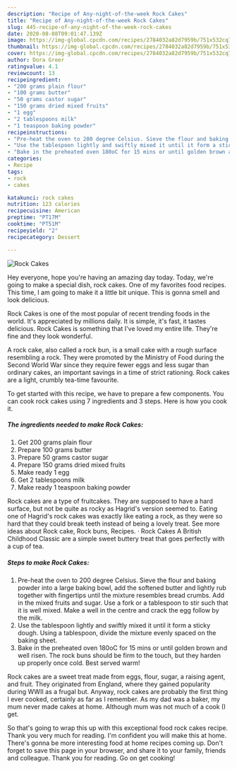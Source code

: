 ```yaml
---
description: "Recipe of Any-night-of-the-week Rock Cakes"
title: "Recipe of Any-night-of-the-week Rock Cakes"
slug: 445-recipe-of-any-night-of-the-week-rock-cakes
date: 2020-08-08T09:01:47.139Z
image: https://img-global.cpcdn.com/recipes/2784032a82d7959b/751x532cq70/rock-cakes-recipe-main-photo.jpg
thumbnail: https://img-global.cpcdn.com/recipes/2784032a82d7959b/751x532cq70/rock-cakes-recipe-main-photo.jpg
cover: https://img-global.cpcdn.com/recipes/2784032a82d7959b/751x532cq70/rock-cakes-recipe-main-photo.jpg
author: Dora Greer
ratingvalue: 4.1
reviewcount: 13
recipeingredient:
- "200 grams plain flour"
- "100 grams butter"
- "50 grams castor sugar"
- "150 grams dried mixed fruits"
- "1 egg"
- "2 tablespoons milk"
- "1 teaspoon baking powder"
recipeinstructions:
- "Pre-heat the oven to 200 degree Celsius. Sieve the flour and baking powder into a large baking bowl, add the softened butter and lightly rub together with fingertips until the mixture resembles bread crumbs. Add in the mixed fruits and sugar. Use a fork or a tablespoon to stir such that it is well mixed. Make a well in the centre and crack the egg follow by the milk."
- "Use the tablespoon lightly and swiftly mixed it until it form a sticky dough. Using a tablespoon, divide the mixture evenly spaced on the baking sheet."
- "Bake in the preheated oven 180oC for 15 mins or until golden brown and well risen. The rock buns should be firm to the touch, but they harden up properly once cold. Best served warm!"
categories:
- Recipe
tags:
- rock
- cakes

katakunci: rock cakes 
nutrition: 123 calories
recipecuisine: American
preptime: "PT17M"
cooktime: "PT51M"
recipeyield: "2"
recipecategory: Dessert

---
```



![Rock Cakes](https://img-global.cpcdn.com/recipes/2784032a82d7959b/751x532cq70/rock-cakes-recipe-main-photo.jpg)

Hey everyone, hope you're having an amazing day today. Today, we're going to make a special dish, rock cakes. One of my favorites food recipes. This time, I am going to make it a little bit unique. This is gonna smell and look delicious.

Rock Cakes is one of the most popular of recent trending foods in the world. It's appreciated by millions daily. It is simple, it's fast, it tastes delicious. Rock Cakes is something that I've loved my entire life. They're fine and they look wonderful.

A rock cake, also called a rock bun, is a small cake with a rough surface resembling a rock. They were promoted by the Ministry of Food during the Second World War since they require fewer eggs and less sugar than ordinary cakes, an important savings in a time of strict rationing. Rock cakes are a light, crumbly tea-time favourite.


To get started with this recipe, we have to prepare a few components. You can cook rock cakes using 7 ingredients and 3 steps. Here is how you cook it.

<!--inarticleads1-->

##### The ingredients needed to make Rock Cakes:

1. Get 200 grams plain flour
1. Prepare 100 grams butter
1. Prepare 50 grams castor sugar
1. Prepare 150 grams dried mixed fruits
1. Make ready 1 egg
1. Get 2 tablespoons milk
1. Make ready 1 teaspoon baking powder


Rock cakes are a type of fruitcakes. They are supposed to have a hard surface, but not be quite as rocky as Hagrid&#39;s version seemed to. Eating one of Hagrid&#39;s rock cakes was exactly like eating a rock, as they were so hard that they could break teeth instead of being a lovely treat. See more ideas about Rock cake, Rock buns, Recipes. · Rock Cakes A British Childhood Classic are a simple sweet buttery treat that goes perfectly with a cup of tea. 

<!--inarticleads2-->

##### Steps to make Rock Cakes:

1. Pre-heat the oven to 200 degree Celsius. Sieve the flour and baking powder into a large baking bowl, add the softened butter and lightly rub together with fingertips until the mixture resembles bread crumbs. Add in the mixed fruits and sugar. Use a fork or a tablespoon to stir such that it is well mixed. Make a well in the centre and crack the egg follow by the milk.
1. Use the tablespoon lightly and swiftly mixed it until it form a sticky dough. Using a tablespoon, divide the mixture evenly spaced on the baking sheet.
1. Bake in the preheated oven 180oC for 15 mins or until golden brown and well risen. The rock buns should be firm to the touch, but they harden up properly once cold. Best served warm!


Rock cakes are a sweet treat made from eggs, flour, sugar, a raising agent, and fruit. They originated from England, where they gained popularity during WWII as a frugal but. Anyway, rock cakes are probably the first thing I ever cooked, certainly as far as I remember. As my dad was a baker, my mum never made cakes at home. Although mum was not much of a cook (I get. 

So that's going to wrap this up with this exceptional food rock cakes recipe. Thank you very much for reading. I'm confident you will make this at home. There's gonna be more interesting food at home recipes coming up. Don't forget to save this page in your browser, and share it to your family, friends and colleague. Thank you for reading. Go on get cooking!

